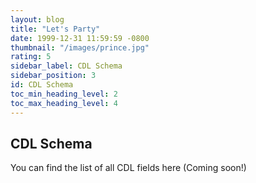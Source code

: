 ```yaml
---
layout: blog
title: "Let's Party"
date: 1999-12-31 11:59:59 -0800
thumbnail: "/images/prince.jpg"
rating: 5
sidebar_label: CDL Schema
sidebar_position: 3
id: CDL Schema
toc_min_heading_level: 2
toc_max_heading_level: 4
---
```


## CDL Schema

You can find the list of all CDL fields here (Coming soon!)
